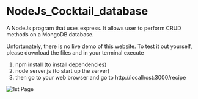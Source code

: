 # NodeJs_Cocktail_database
A NodeJs program that uses express. It allows user to perform CRUD methods on a MongoDB database.

Unfortunately, there is no live demo of this website. To test it out yourself, please download the files and in your terminal execute
1. npm install (to install dependencies)
1. node server.js (to start up the server)
1. then go to your web browser and go to http://localhost:3000/recipe



![1st Page](https://octodex.github.com/images/yaktocat.png)
